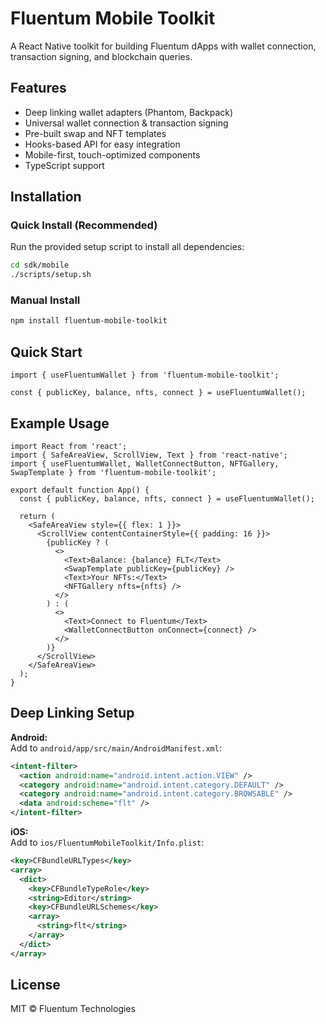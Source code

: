 # Fluentum Mobile Toolkit

A React Native toolkit for building Fluentum dApps with wallet connection, transaction signing, and blockchain queries.

## Features

- Deep linking wallet adapters (Phantom, Backpack)
- Universal wallet connection & transaction signing
- Pre-built swap and NFT templates
- Hooks-based API for easy integration
- Mobile-first, touch-optimized components
- TypeScript support

## Installation

### Quick Install (Recommended)

Run the provided setup script to install all dependencies:

```bash
cd sdk/mobile
./scripts/setup.sh
```

### Manual Install

```bash
npm install fluentum-mobile-toolkit
```

## Quick Start

```tsx
import { useFluentumWallet } from 'fluentum-mobile-toolkit';

const { publicKey, balance, nfts, connect } = useFluentumWallet();
```

## Example Usage

```tsx
import React from 'react';
import { SafeAreaView, ScrollView, Text } from 'react-native';
import { useFluentumWallet, WalletConnectButton, NFTGallery, SwapTemplate } from 'fluentum-mobile-toolkit';

export default function App() {
  const { publicKey, balance, nfts, connect } = useFluentumWallet();

  return (
    <SafeAreaView style={{ flex: 1 }}>
      <ScrollView contentContainerStyle={{ padding: 16 }}>
        {publicKey ? (
          <>
            <Text>Balance: {balance} FLT</Text>
            <SwapTemplate publicKey={publicKey} />
            <Text>Your NFTs:</Text>
            <NFTGallery nfts={nfts} />
          </>
        ) : (
          <>
            <Text>Connect to Fluentum</Text>
            <WalletConnectButton onConnect={connect} />
          </>
        )}
      </ScrollView>
    </SafeAreaView>
  );
}
```

## Deep Linking Setup

**Android:**  
Add to `android/app/src/main/AndroidManifest.xml`:
```xml
<intent-filter>
  <action android:name="android.intent.action.VIEW" />
  <category android:name="android.intent.category.DEFAULT" />
  <category android:name="android.intent.category.BROWSABLE" />
  <data android:scheme="flt" />
</intent-filter>
```

**iOS:**  
Add to `ios/FluentumMobileToolkit/Info.plist`:
```xml
<key>CFBundleURLTypes</key>
<array>
  <dict>
    <key>CFBundleTypeRole</key>
    <string>Editor</string>
    <key>CFBundleURLSchemes</key>
    <array>
      <string>flt</string>
    </array>
  </dict>
</array>
```

## License

MIT © Fluentum Technologies 